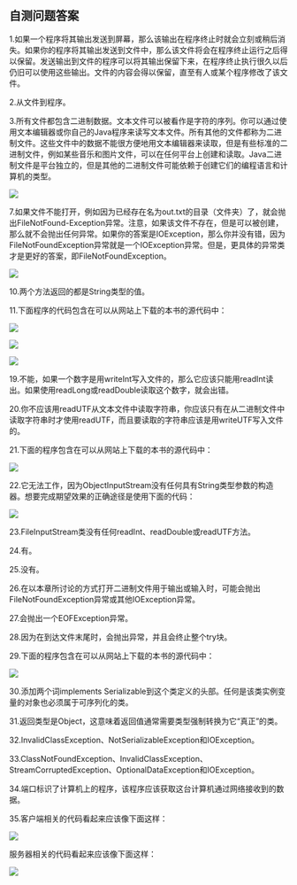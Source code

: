    

## 自测问题答案

1.如果一个程序将其输出发送到屏幕，那么该输出在程序终止时就会立刻或稍后消失。如果你的程序将其输出发送到文件中，那么该文件将会在程序终止运行之后得以保留。发送输出到文件的程序可以将其输出保留下来，在程序终止执行很久以后仍旧可以使用这些输出。文件的内容会得以保留，直至有人或某个程序修改了该文件。

2.从文件到程序。

3.所有文件都包含二进制数据。文本文件可以被看作是字符的序列。你可以通过使用文本编辑器或你自己的Java程序来读写文本文件。所有其他的文件都称为二进制文件。这些文件中的数据不能很方便地用文本编辑器来读取，但是有些标准的二进制文件，例如某些音乐和图片文件，可以在任何平台上创建和读取。Java二进制文件是平台独立的，但是其他的二进制文件可能依赖于创建它们的编程语言和计算机的类型。

![](0-Assets/Epubook/程序员编程语言经典合集（计算机科学丛书5册套装），javapython编程语言含经典教材龙书《编译原理》%20(Bruce%20Eckel%20%20Alfred%20V.%20Aho%20%20Monica%20S.%20Lam%20etc.)%20(Z-Library)/images/image11200.jpeg)

7.如果文件不能打开，例如因为已经存在名为out.txt的目录（文件夹）了，就会抛出FileNotFound-Exception异常。注意，如果该文件不存在，但是可以被创建，那么就不会抛出任何异常。如果你的答案是IOException，那么你并没有错，因为FileNotFoundException异常就是一个IOException异常。但是，更具体的异常类才是更好的答案，即FileNotFoundException。

![](0-Assets/Epubook/程序员编程语言经典合集（计算机科学丛书5册套装），javapython编程语言含经典教材龙书《编译原理》%20(Bruce%20Eckel%20%20Alfred%20V.%20Aho%20%20Monica%20S.%20Lam%20etc.)%20(Z-Library)/images/image11201.jpeg)

10.两个方法返回的都是String类型的值。

11.下面程序的代码包含在可以从网站上下载的本书的源代码中：

![](0-Assets/Epubook/程序员编程语言经典合集（计算机科学丛书5册套装），javapython编程语言含经典教材龙书《编译原理》%20(Bruce%20Eckel%20%20Alfred%20V.%20Aho%20%20Monica%20S.%20Lam%20etc.)%20(Z-Library)/images/image11202.jpeg)

![](0-Assets/Epubook/程序员编程语言经典合集（计算机科学丛书5册套装），javapython编程语言含经典教材龙书《编译原理》%20(Bruce%20Eckel%20%20Alfred%20V.%20Aho%20%20Monica%20S.%20Lam%20etc.)%20(Z-Library)/images/image11203.jpeg)

![](0-Assets/Epubook/程序员编程语言经典合集（计算机科学丛书5册套装），javapython编程语言含经典教材龙书《编译原理》%20(Bruce%20Eckel%20%20Alfred%20V.%20Aho%20%20Monica%20S.%20Lam%20etc.)%20(Z-Library)/images/image11204.jpeg)

19.不能，如果一个数字是用writeInt写入文件的，那么它应该只能用readInt读出。如果使用readLong或readDouble读取这个数字，就会出错。

20.你不应该用readUTF从文本文件中读取字符串，你应该只有在从二进制文件中读取字符串时才使用readUTF，而且要读取的字符串应该是用writeUTF写入文件的。

21.下面的程序包含在可以从网站上下载的本书的源代码中：

![](0-Assets/Epubook/程序员编程语言经典合集（计算机科学丛书5册套装），javapython编程语言含经典教材龙书《编译原理》%20(Bruce%20Eckel%20%20Alfred%20V.%20Aho%20%20Monica%20S.%20Lam%20etc.)%20(Z-Library)/images/image11205.jpeg)

22.它无法工作，因为ObjectInputStream没有任何具有String类型参数的构造器。想要完成期望效果的正确途径是使用下面的代码：

![](0-Assets/Epubook/程序员编程语言经典合集（计算机科学丛书5册套装），javapython编程语言含经典教材龙书《编译原理》%20(Bruce%20Eckel%20%20Alfred%20V.%20Aho%20%20Monica%20S.%20Lam%20etc.)%20(Z-Library)/images/image11206.jpeg)

23.FileInputStream类没有任何readInt、readDouble或readUTF方法。

24.有。

25.没有。

26.在以本章所讨论的方式打开二进制文件用于输出或输入时，可能会抛出FileNotFoundException异常或其他IOException异常。

27.会抛出一个EOFException异常。

28.因为在到达文件末尾时，会抛出异常，并且会终止整个try块。

29.下面的程序包含在可以从网站上下载的本书的源代码中：

![](0-Assets/Epubook/程序员编程语言经典合集（计算机科学丛书5册套装），javapython编程语言含经典教材龙书《编译原理》%20(Bruce%20Eckel%20%20Alfred%20V.%20Aho%20%20Monica%20S.%20Lam%20etc.)%20(Z-Library)/images/image11207.jpeg)

30.添加两个词implements Serializable到这个类定义的头部。任何是该类实例变量的对象也必须属于可序列化的类。

31.返回类型是Object，这意味着返回值通常需要类型强制转换为它“真正”的类。

32.InvalidClassException、NotSerializableException和IOException。

33.ClassNotFoundException、InvalidClassException、StreamCorruptedException、OptionalDataException和IOException。

34.端口标识了计算机上的程序，该程序应该获取这台计算机通过网络接收到的数据。

35.客户端相关的代码看起来应该像下面这样：

![](0-Assets/Epubook/程序员编程语言经典合集（计算机科学丛书5册套装），javapython编程语言含经典教材龙书《编译原理》%20(Bruce%20Eckel%20%20Alfred%20V.%20Aho%20%20Monica%20S.%20Lam%20etc.)%20(Z-Library)/images/image11208.jpeg)

服务器相关的代码看起来应该像下面这样：

![](0-Assets/Epubook/程序员编程语言经典合集（计算机科学丛书5册套装），javapython编程语言含经典教材龙书《编译原理》%20(Bruce%20Eckel%20%20Alfred%20V.%20Aho%20%20Monica%20S.%20Lam%20etc.)%20(Z-Library)/images/image11209.jpeg)